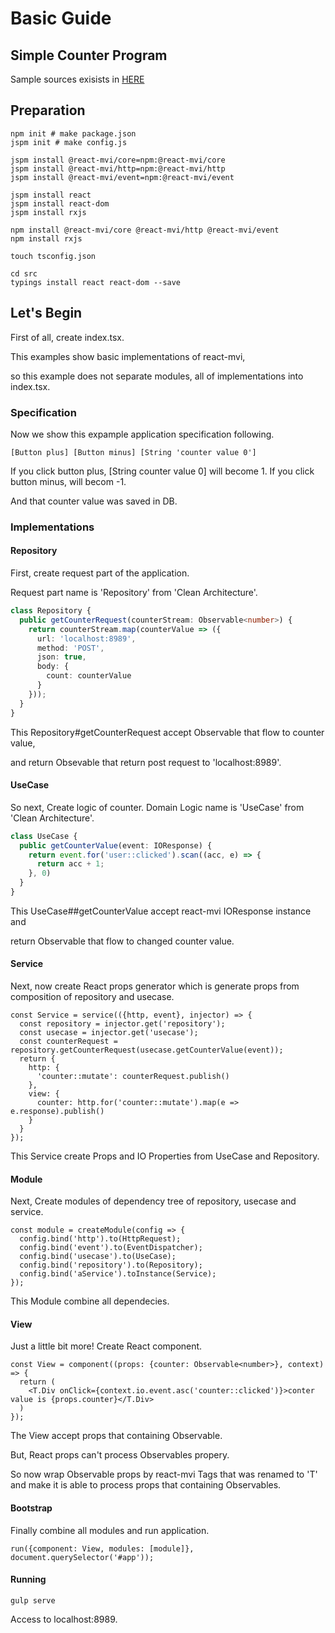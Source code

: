 # Basic Guide

## Simple Counter Program

Sample sources exisists in [HERE](../examples/counter)

## Preparation

```
npm init # make package.json
jspm init # make config.js

jspm install @react-mvi/core=npm:@react-mvi/core
jspm install @react-mvi/http=npm:@react-mvi/http
jspm install @react-mvi/event=npm:@react-mvi/event

jspm install react
jspm install react-dom
jspm install rxjs

npm install @react-mvi/core @react-mvi/http @react-mvi/event
npm install rxjs

touch tsconfig.json

cd src
typings install react react-dom --save
```


## Let's Begin

First of all, create index.tsx.

This examples show basic implementations of react-mvi,

so this example does not separate modules, all of implementations into index.tsx.


### Specification

Now we show this expample application specification following.

```
[Button plus] [Button minus] [String 'counter value 0']
```

If you click button plus, [String counter value 0] will become 1.
If you click button minus, will becom -1.

And that counter value was saved in DB.


### Implementations


#### Repository

First, create request part of the application.

Request part name is 'Repository' from 'Clean Architecture'.

```typescript
class Repository {
  public getCounterRequest(counterStream: Observable<number>) {
    return counterStream.map(counterValue => ({
      url: 'localhost:8989',
      method: 'POST',
      json: true,
      body: {
        count: counterValue
      }
    }));
  }
}
```

This Repository#getCounterRequest accept Observable that flow to counter value,

and return Obsevable that return post request to 'localhost:8989'.

#### UseCase

So next, Create logic of counter. Domain Logic name is 'UseCase' from 'Clean Architecture'.

```typescript
class UseCase {
  public getCounterValue(event: IOResponse) {
    return event.for('user::clicked').scan((acc, e) => {
      return acc + 1;
    }, 0)
  }
}
```

This UseCase##getCounterValue accept react-mvi IOResponse instance and

return Observable that flow to changed counter value.

#### Service

Next, now create React props generator which is generate props from composition of repository and usecase.

```
const Service = service(({http, event}, injector) => {
  const repository = injector.get('repository');
  const usecase = injector.get('usecase');
  const counterRequest = repository.getCounterRequest(usecase.getCounterValue(event));
  return {
    http: {
      'counter::mutate': counterRequest.publish()
    },
    view: {
      counter: http.for('counter::mutate').map(e => e.response).publish()
    }
  }
});
```

This Service create Props and IO Properties from UseCase and Repository.

#### Module

Next, Create modules of dependency tree of repository, usecase and service.

```
const module = createModule(config => {
  config.bind('http').to(HttpRequest);
  config.bind('event').to(EventDispatcher);
  config.bind('usecase').to(UseCase);
  config.bind('repository').to(Repository);
  config.bind('aService').toInstance(Service);
});
```

This Module combine all dependecies.

#### View

Just a little bit more! Create React component.

```
const View = component((props: {counter: Observable<number>}, context) => {
  return (
    <T.Div onClick={context.io.event.asc('counter::clicked')}>conter value is {props.counter}</T.Div>
  )
});
```

The View accept props that containing Observable.

But, React props can't process Observables propery.

So now wrap Observable props by react-mvi Tags that was renamed to 'T' and make it is able to process props that containing Observables.


#### Bootstrap


Finally combine all modules and run application.

```
run({component: View, modules: [module]}, document.querySelector('#app'));
```


#### Running

```
gulp serve
```

Access to localhost:8989.
